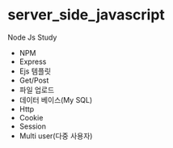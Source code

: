 # server_side_javascript

Node Js Study<br>
- NPM <br>
- Express <br>
- Ejs 템플릿<br>
- Get/Post<br>
- 파일 업로드<br>
- 데이터 베이스(My SQL)<br>
- Http<br>
- Cookie<br>
- Session<br>
- Multi user(다중 사용자)<br>
